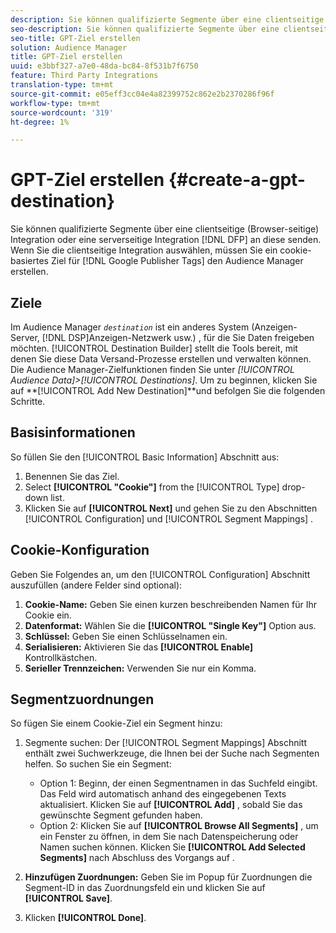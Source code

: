 ```yaml
---
description: Sie können qualifizierte Segmente über eine clientseitige (Browser-seitige) Integration oder eine serverseitige Integration an DFP senden. Wenn Sie die clientseitige Integration auswählen, müssen Sie in Audience Manager ein cookie-basiertes Ziel für Google Publisher Tags erstellen.
seo-description: Sie können qualifizierte Segmente über eine clientseitige (Browser-seitige) Integration oder eine serverseitige Integration an DFP senden. Wenn Sie die clientseitige Integration auswählen, müssen Sie in Audience Manager ein cookie-basiertes Ziel für Google Publisher Tags erstellen.
seo-title: GPT-Ziel erstellen
solution: Audience Manager
title: GPT-Ziel erstellen
uuid: e3bbf327-a7e0-48da-bc84-8f531b7f6750
feature: Third Party Integrations
translation-type: tm+mt
source-git-commit: e05eff3cc04e4a82399752c862e2b2370286f96f
workflow-type: tm+mt
source-wordcount: '319'
ht-degree: 1%

---
```



# GPT-Ziel erstellen {#create-a-gpt-destination}

Sie können qualifizierte Segmente über eine clientseitige (Browser-seitige) Integration oder eine serverseitige Integration [!DNL DFP] an diese senden. Wenn Sie die clientseitige Integration auswählen, müssen Sie ein cookie-basiertes Ziel für [!DNL Google Publisher Tags] den Audience Manager erstellen.

## Ziele 

Im Audience Manager *`destination`* ist ein anderes System (Anzeigen-Server, [!DNL DSP]Anzeigen-Netzwerk usw.) , für die Sie Daten freigeben möchten. [!UICONTROL Destination Builder] stellt die Tools bereit, mit denen Sie diese Data Versand-Prozesse erstellen und verwalten können. Die Audience Manager-Zielfunktionen finden Sie unter *[!UICONTROL Audience Data]>[!UICONTROL Destinations]*. Um zu beginnen, klicken Sie auf **[!UICONTROL Add New Destination]**und befolgen Sie die folgenden Schritte.

## Basisinformationen

So füllen Sie den [!UICONTROL Basic Information] Abschnitt aus:

1. Benennen Sie das Ziel.
1. Select **[!UICONTROL "Cookie"]** from the [!UICONTROL Type] drop-down list.
1. Klicken Sie auf **[!UICONTROL Next]** und gehen Sie zu den Abschnitten [!UICONTROL Configuration] und [!UICONTROL Segment Mappings] .

## Cookie-Konfiguration

Geben Sie Folgendes an, um den [!UICONTROL Configuration] Abschnitt auszufüllen (andere Felder sind optional):

1. **Cookie-Name:** Geben Sie einen kurzen beschreibenden Namen für Ihr Cookie ein.
1. **Datenformat:** Wählen Sie die **[!UICONTROL "Single Key"]** Option aus.
1. **Schlüssel:** Geben Sie einen Schlüsselnamen ein.
1. **Serialisieren:** Aktivieren Sie das **[!UICONTROL Enable]** Kontrollkästchen.
1. **Serieller Trennzeichen:** Verwenden Sie nur ein Komma.

## Segmentzuordnungen

So fügen Sie einem Cookie-Ziel ein Segment hinzu:

1. Segmente suchen: Der [!UICONTROL Segment Mappings] Abschnitt enthält zwei Suchwerkzeuge, die Ihnen bei der Suche nach Segmenten helfen. So suchen Sie ein Segment:

   * Option 1: Beginn, der einen Segmentnamen in das Suchfeld eingibt. Das Feld wird automatisch anhand des eingegebenen Texts aktualisiert. Klicken Sie auf **[!UICONTROL Add]** , sobald Sie das gewünschte Segment gefunden haben.
   * Option 2: Klicken Sie auf **[!UICONTROL Browse All Segments]** , um ein Fenster zu öffnen, in dem Sie nach Datenspeicherung oder Namen suchen können. Klicken Sie **[!UICONTROL Add Selected Segments]** nach Abschluss des Vorgangs auf .

1. **Hinzufügen Zuordnungen:** Geben Sie im Popup für Zuordnungen die Segment-ID in das Zuordnungsfeld ein und klicken Sie auf **[!UICONTROL Save]**.

1. Klicken **[!UICONTROL Done]**.